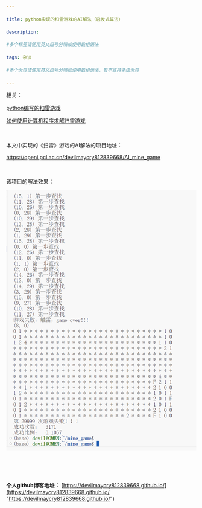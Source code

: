 ```yaml
---

title: python实现的扫雷游戏的AI解法（启发式算法）
 
description: 

#多个标签请使用英文逗号分隔或使用数组语法

tags: 杂谈

#多个分类请使用英文逗号分隔或使用数组语法，暂不支持多级分类

---
```


相关：

[python编写的扫雷游戏](https://www.cnblogs.com/xyz/p/18547742)

[如何使用计算机程序求解扫雷游戏](https://www.cnblogs.com/xyz/p/18536687)

<br/>

本文中实现的《扫雷》游戏的AI解法的项目地址：

https://openi.pcl.ac.cn/devilmaycry812839668/AI_mine_game

<br/>

该项目的解法效果：



![image-20241115125404601](./2024_11_15_1_python实现的扫雷游戏的AI解法（启发式算法）.assets/image-20241115125404601.png)

<br/>

<br/>

















<br/>

**个人github博客地址：**
[https://devilmaycry812839668.github.io/](https://devilmaycry812839668.github.io/ "https://devilmaycry812839668.github.io/")